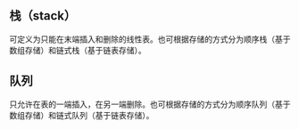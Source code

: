 ## 栈（stack）

可定义为只能在末端插入和删除的线性表。也可根据存储的方式分为顺序栈（基于数组存储）和链式栈（基于链表存储）。

## 队列

只允许在表的一端插入，在另一端删除。也可根据存储的方式分为顺序队列（基于数组存储）和链式队列（基于链表存储）。
